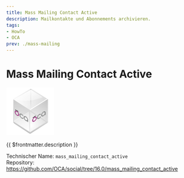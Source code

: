 ```yaml
---
title: Mass Mailing Contact Active
description: Mailkontakte und Abonnements archivieren.
tags:
- HowTo
- OCA
prev: ./mass-mailing
---
```

# Mass Mailing Contact Active
![icon_oca_app](attachments/icon_oca_app.png)

{{ $frontmatter.description }}

Technischer Name: `mass_mailing_contact_active`\
Repository: <https://github.com/OCA/social/tree/16.0/mass_mailing_contact_active>
